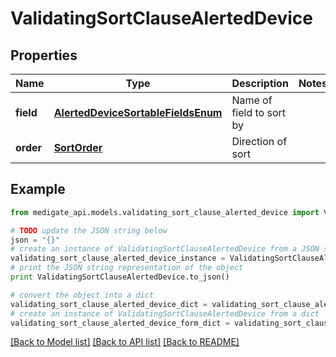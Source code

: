 # ValidatingSortClauseAlertedDevice


## Properties
Name | Type | Description | Notes
------------ | ------------- | ------------- | -------------
**field** | [**AlertedDeviceSortableFieldsEnum**](AlertedDeviceSortableFieldsEnum.md) | Name of field to sort by | 
**order** | [**SortOrder**](SortOrder.md) | Direction of sort | 

## Example

```python
from medigate_api.models.validating_sort_clause_alerted_device import ValidatingSortClauseAlertedDevice

# TODO update the JSON string below
json = "{}"
# create an instance of ValidatingSortClauseAlertedDevice from a JSON string
validating_sort_clause_alerted_device_instance = ValidatingSortClauseAlertedDevice.from_json(json)
# print the JSON string representation of the object
print ValidatingSortClauseAlertedDevice.to_json()

# convert the object into a dict
validating_sort_clause_alerted_device_dict = validating_sort_clause_alerted_device_instance.to_dict()
# create an instance of ValidatingSortClauseAlertedDevice from a dict
validating_sort_clause_alerted_device_form_dict = validating_sort_clause_alerted_device.from_dict(validating_sort_clause_alerted_device_dict)
```
[[Back to Model list]](../README.md#documentation-for-models) [[Back to API list]](../README.md#documentation-for-api-endpoints) [[Back to README]](../README.md)


